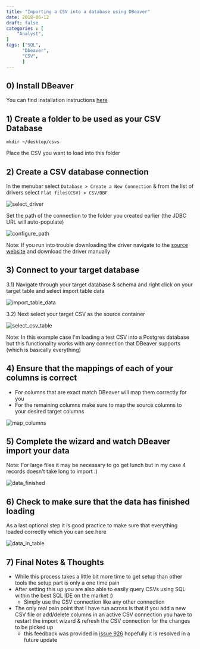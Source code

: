 ```yaml
---
title: "Importing a CSV into a database using DBeaver"
date: 2018-06-12
draft: false
categories : [
    "Analyst",
]
tags: ["SQL",
      "Dbeaver",
      "CSV",
      ]
---
```


## 0) Install DBeaver

You can find installation instructions [here](/post/2017-03-26-dbeaver-mac/)

## 1) Create a folder to be used as your CSV Database

`mkdir ~/desktop/csvs`

Place the CSV you want to load into this folder

## 2) Create a CSV database connection
In the menubar select `Database > Create a New Connection`
 & from the list of drivers select `Flat files(CSV) > CSV/DBF`

![select_driver](/img/20180612_select_driver.png)

Set the path of the connection to the folder you created earlier (the JDBC URL will auto-populate)

![configure_path](/img/20180612_configure_path.png)

Note: If you run into trouble downloading the driver navigate to the [source website](http://csvjdbc.sourceforge.net/) and download the driver manually

## 3) Connect to your target database

3.1) Navigate through your target database & schema and right click on your target table and select import table data

![import_table_data](/img/20180612_import_table_data.png)

3.2) Next select your target CSV as the source container

![select_csv_table](/img/20180612_select_csv_table.png)

Note: In this example case I'm loading a test CSV into a Postgres database but this functionality works with any connection that DBeaver supports (which is basically everything)

## 4) Ensure that the mappings of each of your columns is correct

* For columns that are exact match DBeaver will map them correctly for you
* For the remaining columns make sure to map the source columns to your desired target columns

![map_columns](/img/20180612_map_columns.png)

## 5) Complete the wizard and watch DBeaver import your data

Note: For large files it may be necessary to go get lunch but in my case 4 records doesn't take long to import :)

![data_finished](/img/20180612_data_finished.png)

## 6) Check to make sure that the data has finished loading

As a last optional step it is good practice to make sure that everything loaded correctly which you can see here

![data_in_table](/img/20180612_data_in_table.png)

## 7) Final Notes & Thoughts

* While this process takes a little bit more time to get setup than other tools the setup part is only a one time pain
* After setting this up you are also able to easily query CSVs using SQL within the best SQL IDE on the market :)
  * Simply use the CSV connection like any other connection
* The only real pain point that I have run across is that if you add a new CSV file or add/delete columns in an active CSV connection you have to restart the import wizard & refresh the CSV connection for the changes to be picked up
  * this feedback was provided in [issue 926](https://github.com/dbeaver/dbeaver/issues/926) hopefully it is resolved in a future update
